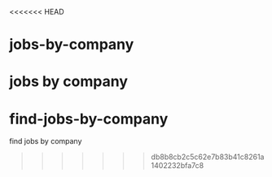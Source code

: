 <<<<<<< HEAD
# jobs-by-company
jobs by company
=======
# find-jobs-by-company
find jobs by company
>>>>>>> db8b8cb2c5c62e7b83b41c8261a1402232bfa7c8
